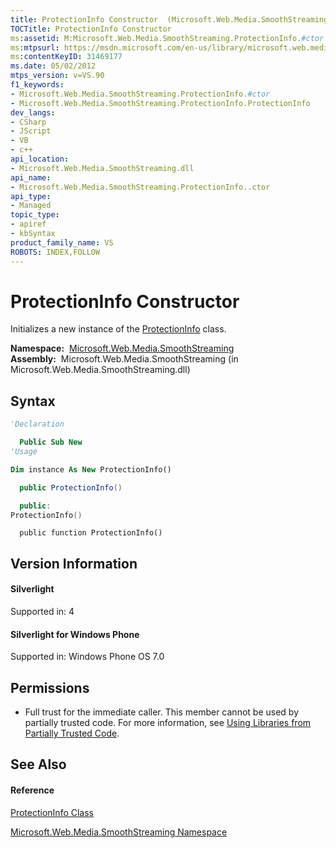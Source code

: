 ```yaml
---
title: ProtectionInfo Constructor  (Microsoft.Web.Media.SmoothStreaming)
TOCTitle: ProtectionInfo Constructor
ms:assetid: M:Microsoft.Web.Media.SmoothStreaming.ProtectionInfo.#ctor
ms:mtpsurl: https://msdn.microsoft.com/en-us/library/microsoft.web.media.smoothstreaming.protectioninfo.protectioninfo(v=VS.90)
ms:contentKeyID: 31469177
ms.date: 05/02/2012
mtps_version: v=VS.90
f1_keywords:
- Microsoft.Web.Media.SmoothStreaming.ProtectionInfo.#ctor
- Microsoft.Web.Media.SmoothStreaming.ProtectionInfo.ProtectionInfo
dev_langs:
- CSharp
- JScript
- VB
- c++
api_location:
- Microsoft.Web.Media.SmoothStreaming.dll
api_name:
- Microsoft.Web.Media.SmoothStreaming.ProtectionInfo..ctor
api_type:
- Managed
topic_type:
- apiref
- kbSyntax
product_family_name: VS
ROBOTS: INDEX,FOLLOW
---
```


# ProtectionInfo Constructor

Initializes a new instance of the [ProtectionInfo](protectioninfo-class-microsoft-web-media-smoothstreaming_1.md) class.

**Namespace:**  [Microsoft.Web.Media.SmoothStreaming](microsoft-web-media-smoothstreaming-namespace_1.md)  
**Assembly:**  Microsoft.Web.Media.SmoothStreaming (in Microsoft.Web.Media.SmoothStreaming.dll)

## Syntax

``` vb
'Declaration

  Public Sub New
'Usage

Dim instance As New ProtectionInfo()
```

``` csharp
  public ProtectionInfo()
```

``` c++
  public:
ProtectionInfo()
```

``` jscript
  public function ProtectionInfo()
```

## Version Information

#### Silverlight

Supported in: 4  

#### Silverlight for Windows Phone

Supported in: Windows Phone OS 7.0  

## Permissions

  - Full trust for the immediate caller. This member cannot be used by partially trusted code. For more information, see [Using Libraries from Partially Trusted Code](https://msdn.microsoft.com/en-us/library/8skskf63\(v=vs.90\)).

## See Also

#### Reference

[ProtectionInfo Class](protectioninfo-class-microsoft-web-media-smoothstreaming_1.md)

[Microsoft.Web.Media.SmoothStreaming Namespace](microsoft-web-media-smoothstreaming-namespace_1.md)

